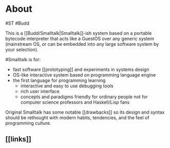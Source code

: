# About
#ST #Budd

This is a [[Budd/Smalltalk|Smalltalk]]-ish system based on a portable bytecode interpreter that acts like a GuestOS over any generic system (mainstream OS, or can be embedded into any large software system by your selection).

#Smalltalk is for:

- fast software [[prototyping]] and experiments in systems design
- OS-like interactive system based on programming language engine
- the first language for programming learning
	- interactive and easy to use debugging tools
	- rich user interface
	- concepts and paradigms friendly for ordinary people not for computer science professors and Haskell/Lisp fans

Original Smalltalk has some notable [[drawbacks]] so its design and syntax should be rethought with modern habits, tendencies, and the feel of programming culture.

## [[links]]
